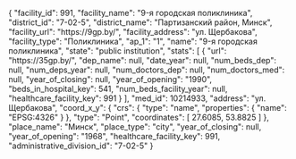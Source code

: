 {
    "facility_id": 991,
    "facility_name": "9-я городская поликлиника",
    "district_id": "7-02-5",
    "district_name": "Партизанский район, Минск",
    "facility_url": "https:\/\/9gp.by\/",
    "facility_address": "ул. Щербакова",
    "facility_type": "Поликлиника",
    "ap_1": "1",
    "name": "9-я городская поликлиника",
    "state": "public institution",
    "stats": [
        {
            "url": "https:\/\/35gp.by\/",
            "dep_name": null,
            "date_year": null,
            "num_beds_dep": null,
            "num_deps_year": null,
            "num_doctors_dep": null,
            "num_doctors_med": null,
            "year_of_closing": null,
            "year_of_opening": "1990",
            "beds_in_hospital_key": 541,
            "num_beds_facility_year": null,
            "healthcare_facility_key": 991
        }
    ],
    "med_id": 10214933,
    "address": "ул. Щербакова",
    "coord_x_y": {
        "crs": {
            "type": "name",
            "properties": {
                "name": "EPSG:4326"
            }
        },
        "type": "Point",
        "coordinates": [
            27.6085,
            53.8825
        ]
    },
    "place_name": "Минск",
    "place_type": "city",
    "year_of_closing": null,
    "year_of_opening": "1968",
    "healthcare_facility_key": 991,
    "administrative_division_id": "7-02-5"
}